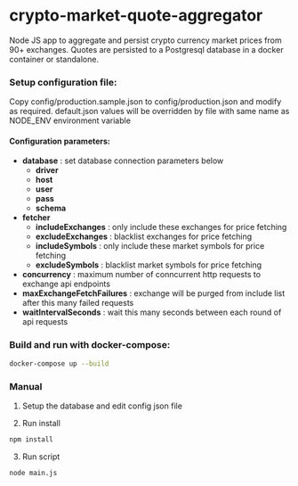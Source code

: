 # crypto-market-quote-aggregator
Node JS app to aggregate and persist crypto currency market prices from 90+ exchanges.  Quotes are persisted to a Postgresql database in a docker container or standalone.

### Setup configuration file:
Copy config/production.sample.json to config/production.json and modify as required.  default.json values will be overridden by file with same name as NODE_ENV environment variable

#### Configuration parameters:
* __database__ : set database connection parameters below
  * __driver__
  * __host__
  * __user__
  * __pass__
  * __schema__
* __fetcher__
  * __includeExchanges__ : only include these exchanges for price fetching
  * __excludeExchanges__ : blacklist exchanges for price fetching
  * __includeSymbols__ : only include these market symbols for price fetching
  * __excludeSymbols__ : blacklist market symbols for price fetching
* __concurrency__ : maximum number of conncurrent http requests to exchange api endpoints
* __maxExchangeFetchFailures__ : exchange will be purged from include list after this many failed requests
* __waitIntervalSeconds__ : wait this many seconds between each round of api requests

### Build and run with docker-compose:

```bash
docker-compose up --build
```

### Manual
1. Setup the database and edit config json file

2. Run install
```bash
npm install
```

3. Run script
```bash
node main.js
```
